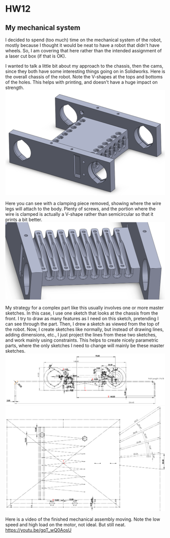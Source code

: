 # HW12

## My mechanical system
I decided to spend (too much) time on the mechanical system of the robot, mostly because I thought it would be neat to have a robot that didn't have wheels. So, I am covering that here rather than the intended assignment of a laser cut box (if that is OK).

I wanted to talk a little bit about my approach to the chassis, then the cams, since they both have some interesting things going on in Solidworks. Here is the overall chassis of the robot. Note the V-shapes at the tops and bottoms of the holes. This helps with printing, and doesn't have a huge impact on strength.
![chassis](Images/base_3d.png)

Here you can see with a clamping piece removed, showing where the wire legs will attach to the body. Plenty of screws, and the portion where the wire is clamped is actually a V-shape rather than semicircular so that it prints a bit better. 
![clamp_removed](Images/clamp_channels.png)

My strategy for a complex part like this usually involves one or more master sketches. In this case, I use one sketch that looks at the chassis from the front. I try to draw as many features as I need on this sketch, pretending I can see through the part. Then, I drew a sketch as viewed from the top of the robot. Now, I create sketches like normally, but instead of drawing lines, adding dimensions, etc., I just project the lines from these two sketches, and work mainly using constraints. This helps to create nicely parametric parts, where the only sketches I need to change will mainly be these master sketches.
![master_horizontal](Images/horizontal_master.png)
![master_vertical](Images/vertical_master.png)

Here is a video of the finished mechanical assembly moving. Note the low speed and high load on the motor, not ideal. But still neat.
https://youtu.be/gqT_wQ0AosU
